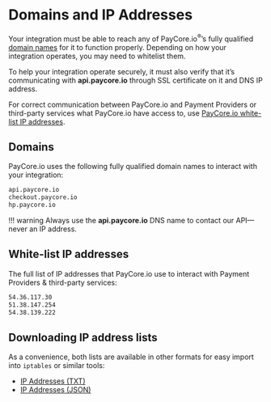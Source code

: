 # Domains and IP Addresses

Your integration must be able to reach any of PayCore.io<sup>®</sup>’s fully qualified  [domain names](#domains)  for it to function properly. Depending on how your integration operates, you may need to whitelist them.

To help your integration operate securely, it must also verify that it’s communicating with  **api.paycore.io**  through SSL certificate on it and DNS IP address.

For correct communication between PayСore.io and Payment Providers or third-party services what PayСore.io have access to, use [PayСore.io white-list IP addresses](#white-list-ip-addresses).

## Domains

PayСore.io uses the following fully qualified domain names to interact with your integration:

```html
api.paycore.io
checkout.paycore.io
hp.paycore.io
```
!!! warning
    Always use the **api.paycore.io** DNS name to contact our API—never an IP address.

## White-list IP addresses

The full list of IP addresses that PayСore.io use to interact with Payment Providers & third-party services:

```html
54.36.117.30
51.38.147.254
54.38.139.222
```

## Downloading IP address lists

As a convenience, both lists are available in other formats for easy import into `iptables` or similar tools:

- <a href="/ips/ips_access.txt" target="_blank" rel="noopener">IP Addresses (TXT)</a>
- <a href="/ips/ips_access.json" target="_blank" rel="noopener">IP Addresses (JSON)</a>